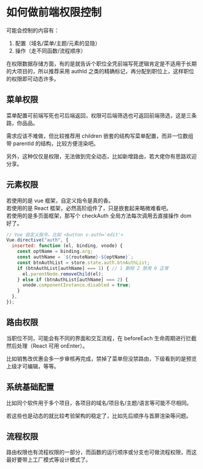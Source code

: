 # 如何做前端权限控制

可能会控制的内容有：

1. 配置（域名/菜单/主题/元素的显隐）
2. 操作（走不同函数/流程顺序）

在权限数据存储方面，有的是就告诉个职位全凭前端写死逻辑肯定是不适用于长期的大项目的，所以推荐采用 authId 之类的精确标记，再分配到职位上，这样职位的权限即可动态许多。

## 菜单权限

菜单配置可前端写死也可后端返回，权限可后端筛选也可返回前端筛选，这是三条路，你品品。

需求应该不难做，但比较推荐用 children 嵌套的结构写菜单配置，而非一位数组带 parentId 的结构，比较方便渲染吧。

另外，这种仅仅是权限，无法做到完全动态，比如新增路由，若大佬你有思路欢迎分享。

## 元素权限

若使用的是 vue 框架，自定义指令是真的香。  
若使用的是 React 框架，必然高阶组件了，只是嵌套起来略微难看吧。  
若使用的是多页面框架，那写个 checkAuth 全局方法每次调用去直接操作 dom 好了。

```js
// Vue 自定义指令，比如 <button v-auth='edit'>
Vue.directive("auth", {
  inserted: function (el, binding, vnode) {
    const optName = binding.arg;
    const authName = `${routeName}-${optName}`;
    const btnAuthList = store.state.auth.btnAuthList;
    if (btnAuthList[authName] === 1) { // 1 删除 2 禁用 0 正常
      el.parentNode.removeChild(el);
    } else if (btnAuthList[authName] === 2) {
      vnode.componentInstance.disabled = true;
    }
  },
});
```

## 路由权限

当职位不同，可能会有不同的界面和交互流程，在 beforeEach 生命周期进行拦截然后处理（React 可用 onEnter）。

比如销售改优惠会多一步审核再完成，禁掉了菜单但没禁路由，下级看到的是预览上级才可编辑，等等。

## 系统基础配置

比如同个软件用于多个项目，各项目的域名/项目名/主题/语言等可能不尽相同。

若这些也是动态的就比较考验架构的稳定了，比如先后顺序与首屏渲染等问题。

## 流程权限

路由权限也有流程权限的一部分，而函数的运行顺序或分支也可做流程权限，而这最好要带上工厂模式等设计模式了。
